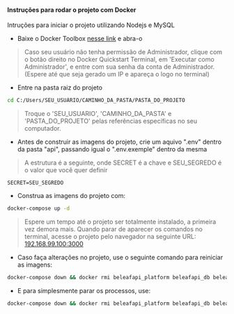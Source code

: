 #### Instruções para rodar o projeto com Docker
Intruções para iniciar o projeto utilizando Nodejs e MySQL

* Baixe o Docker Toolbox [nesse link](https://download.docker.com/win/stable/DockerToolbox.exe) e abra-o
> Caso seu usuário não tenha permissão de Administrador, clique com o botão direito no Docker Quickstart Terminal, em 'Executar como Administrador', e entre com sua senha da conta de Administrador. (Espere até que seja gerado um IP e apareça o logo no terminal)

* Entre na pasta raiz do projeto
```bash
cd C:/Users/SEU_USUÁRIO/CAMINHO_DA_PASTA/PASTA_DO_PROJETO
```
> Troque o 'SEU_USUARIO', 'CAMINHO_DA_PASTA' e 'PASTA_DO_PROJETO' pelas referências específicas no seu computador.

* Antes de construir as imagens do projeto, crie um aquivo ".env" dentro da pasta "api", passando igual o ".env.exemple" dentro da mesma
> A estrutura é a seguinte, onde SECRET é a chave e SEU_SEGREDO é o valor que você quer definir
```env
SECRET=SEU_SEGREDO
```

* Construa as imagens do projeto com:
```bash
docker-compose up -d
```
> Espere um tempo até o projeto ser totalmente instalado, a primeira vez demora mais. Quando parar de aparecer os comandos no terminal, acesse o projeto pelo navegador na seguinte URL: [192.168.99.100:3000](http://192.168.99.100:3000)

* Caso faça alterações no projeto, use o seguinte comando para reiniciar as imagens:
```bash
docker-compose down && docker rmi beleafapi_platform beleafapi_db beleafapi_api && docker-compose up -d
```

* E para simplesmente parar os processos, use:
```bash
docker-compose down && docker rmi beleafapi_platform beleafapi_db beleafapi_api
```